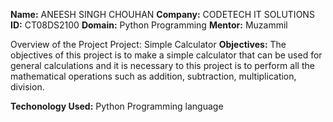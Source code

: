 **Name:** ANEESH SINGH CHOUHAN
**Company:** CODETECH IT SOLUTIONS
**ID:** CT08DS2100
**Domain:** Python Programming
**Mentor:** Muzammil

Overview of the Project
Project: Simple Calculator
**Objectives:**
The objectives of this project is to make a simple calculator that can be used for general calculations and it is necessary to this project is to perform all the mathematical operations such as addition, subtraction, multiplication, division.

**Techonology Used:**
Python Programming language
